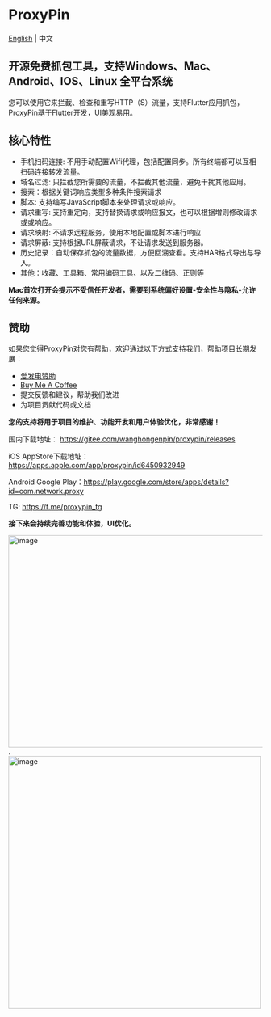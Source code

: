 # ProxyPin

[English](README.md) | 中文
## 开源免费抓包工具，支持Windows、Mac、Android、IOS、Linux 全平台系统

您可以使用它来拦截、检查和重写HTTP（S）流量，支持Flutter应用抓包，ProxyPin基于Flutter开发，UI美观易用。

## 核心特性

* 手机扫码连接: 不用手动配置Wifi代理，包括配置同步。所有终端都可以互相扫码连接转发流量。
* 域名过滤: 只拦截您所需要的流量，不拦截其他流量，避免干扰其他应用。
* 搜索：根据关键词响应类型多种条件搜索请求
* 脚本: 支持编写JavaScript脚本来处理请求或响应。
* 请求重写: 支持重定向，支持替换请求或响应报文，也可以根据增则修改请求或或响应。
* 请求映射: 不请求远程服务，使用本地配置或脚本进行响应
* 请求屏蔽: 支持根据URL屏蔽请求，不让请求发送到服务器。
* 历史记录：自动保存抓包的流量数据，方便回溯查看。支持HAR格式导出与导入。
* 其他：收藏、工具箱、常用编码工具、以及二维码、正则等

**Mac首次打开会提示不受信任开发者，需要到系统偏好设置-安全性与隐私-允许任何来源。**

## 赞助

如果您觉得ProxyPin对您有帮助，欢迎通过以下方式支持我们，帮助项目长期发展：

* [爱发电赞助](https://afdian.com/a/proxypin)
* [Buy Me A Coffee](https://buymeacoffee.com/proxypin)
* 提交反馈和建议，帮助我们改进
* 为项目贡献代码或文档

**您的支持将用于项目的维护、功能开发和用户体验优化，非常感谢！**    


国内下载地址： https://gitee.com/wanghongenpin/proxypin/releases

iOS AppStore下载地址： https://apps.apple.com/app/proxypin/id6450932949      

Android Google Play：https://play.google.com/store/apps/details?id=com.network.proxy

TG: https://t.me/proxypin_tg

**接下来会持续完善功能和体验，UI优化。**

<img alt="image"  width="580px" height="420px"  src="https://github.com/user-attachments/assets/80f30d64-f2b5-473c-98f5-bae50b309278">.<img alt="image"  height="500px" src="https://github.com/user-attachments/assets/3c5572b0-a9e5-497c-8b42-f935e836c164">

